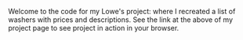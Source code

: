 Welcome to the code for my Lowe's project: where I recreated a list of washers with prices and descriptions. See the link at the above of my project page to see project in action in your browser. 
